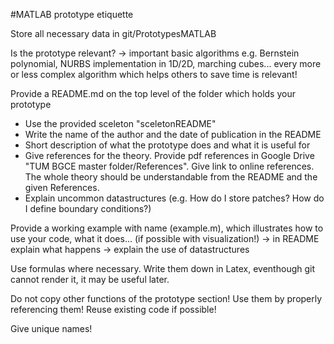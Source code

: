 #MATLAB prototype etiquette

Store all necessary data in git/PrototypesMATLAB

Is the prototype relevant?
	-> important basic algorithms e.g. Bernstein polynomial, NURBS implementation in 1D/2D, marching cubes... every more or less complex algorithm which helps others to save time is relevant!

Provide a README.md on the top level of the folder which holds your prototype
* Use the provided sceleton "sceletonREADME"
* Write the name of the author and the date of publication in the README
* Short description of what the prototype does and what it is useful for
* Give references for the theory. Provide pdf references in Google Drive "TUM BGCE master folder/References". Give link to online references. The whole theory should be understandable from the README and the given References.
* Explain uncommon datastructures (e.g. How do I store patches? How do I define boundary conditions?)

Provide a working example with name (example.m), which illustrates how to use your code, what it does... (if possible with visualization!)
	-> in README explain what happens 
	-> explain the use of datastructures

Use formulas where necessary. Write them down in Latex, eventhough git cannot render it, it may be useful later.

Do not copy other functions of the prototype section! Use them by properly referencing them! Reuse existing code if possible!

Give unique names!
